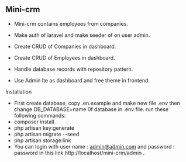 ## Mini-crm

- Mini-crm contains employees from companies.

- Make auth of laravel and make seeder of on user admin.
- Create CRUD of Companies in dashboard.
- Create CRUD of Employees in dashboard.
- Handle database records with repository pattern. 
- Use Admin lte as dashboard and free theme in frontend.

Installation
- First create database, copy .en.example and make new file .env
 then change 
 DB_DATABASE=name 0f database
 in .env file.
 run these following commands:
- composer install
- php artisan key:generate
- php artisan migrate --seed
- php artisan storage:link
- You can login with user name : admin@admin.com
and password : password in this link http://localhost/mini-crm/admin .
